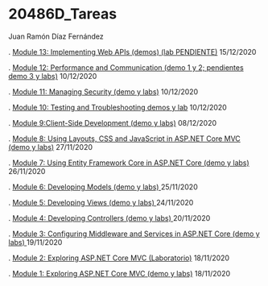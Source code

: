 # 20486D_Tareas

Juan Ramón Díaz Fernández 

 .  [Module 13: Implementing Web APIs (demos)  (lab PENDIENTE)](./Mod13/)    15/12/2020

 .  [Module 12: Performance and Communication (demo 1 y 2; pendientes demo 3 y labs)](./Mod12/)    10/12/2020

 .  [Module 11: Managing Security (demo y labs)](./Mod11/)    10/12/2020
 
 .  [Module 10: Testing and Troubleshooting demos y lab](./Mod10/)	10/12/2020

 .  [Module 9:Client-Side Development (demo y labs)](./Mod09/)     08/12/2020

 .  [Module 8: Using Layouts, CSS and JavaScript in ASP.NET Core MVC (demo y labs)](./Mod08/)     27/11/2020

 .  [Module 7: Using Entity Framework Core in ASP.NET Core (demo y labs)](./Mod07/)     26/11/2020

 .  [Module 6: Developing Models (demo y labs) ](./Mod06/)     25/11/2020

 .  [Module 5: Developing Views (demo y labs) ](./Mod05/)     24/11/2020
 
 .  [Module 4: Developing Controllers (demo y labs) ](./Mod04/)     20/11/2020

 .  [Module 3: Configuring Middleware and Services in ASP.NET Core (demo y labs) ](./Mod03/)     19/11/2020

 .  [Module 2: Exploring ASP.NET Core MVC (Laboratorio)](./Mod02/)     18/11/2020

 .  [Module 1: Exploring ASP.NET Core MVC (demo y labs)](./Mod01/)     18/11/2020
 
